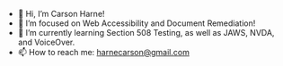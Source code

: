 - 👋 Hi, I’m Carson Harne!
- 👀 I’m focused on Web Accessibility and Document Remediation!
- 🌱 I’m currently learning Section 508 Testing, as well as JAWS, NVDA, and VoiceOver.
- 📫 How to reach me: harnecarson@gmail.com
